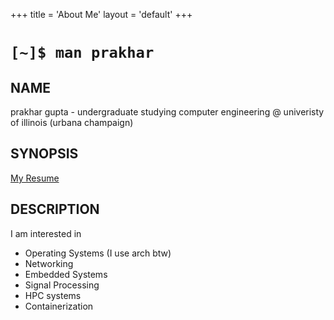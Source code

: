 +++
title = 'About Me'
layout = 'default'
+++

# ```[~]$ man prakhar```


## NAME
prakhar gupta   -   undergraduate studying computer engineering @ univeristy of illinois (urbana champaign)

## SYNOPSIS

[My Resume](../about/resume.pdf)

## DESCRIPTION
I am interested in

- Operating Systems (I use arch btw)
- Networking
- Embedded Systems
- Signal Processing
- HPC systems
- Containerization

